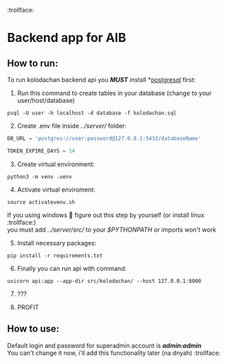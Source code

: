 :trollface:  
# Backend app for AIB

## How to run: 

To run kolodachan backend api you ***MUST*** install *[postgresql](https://www.postgresql.org/download/) first:  


1. Run this command to create tables in your database (change to your user/host/database) 
```console
psql -U user -h localhost -d database -f kolodachan.sql
```

2. Create .env file inside *../server/* folder:
```python
DB_URL = 'postgres://user:password@127.0.0.1:5432/databaseName'

TOKEN_EXPIRE_DAYS = 14
``` 

3. Create virtual environment:
```console
python3 -m venv .venv
```

4. Activate virtual enviroment:
```console
source activatevenv.sh
```
If you using windows :poop: figure out this step by yourself (or install linux :trollface:)  
you must add *../server/src/* to your *$PYTHONPATH* or imports won't work

5. Install necessary packages:
```
pip install -r requirements.txt
```

6. Finally you can run api with command:
```
uvicorn api:app --app-dir src/kolodachan/ --host 127.0.0.1:8000
```

7. ???

8. PROFIT

## How to use:
Default login and password for superadmin account is ***admin:admin***  
You can't change it now, i'll add this functionality later (na dnyah) :trollface:
